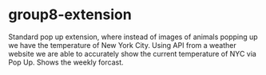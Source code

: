 # group8-extension

Standard pop up extension, where instead of images of animals popping up we have the temperature of New York City. 
Using API from a weather website we are able to accurately show the current temperature of NYC via Pop Up.
Shows the weekly forcast.
